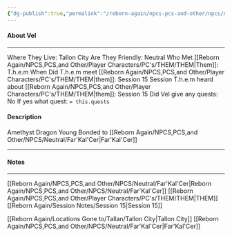 ```yaml
---
{"dg-publish":true,"permalink":"/reborn-again/npcs-pcs-and-other/npcs/neutral/vel/"}
---
```



#### About Vel
---
Where They Live: Tallon City 
Are They Friendly: Neutral
Who Met [[Reborn Again/NPCS,PCS,and Other/Player Characters/PC's/THEM/THEM\|Them]]: T.h.e.m
When Did T.h.e.m meet [[Reborn Again/NPCS,PCS,and Other/Player Characters/PC's/THEM/THEM\|them]]: Session 15
Session T.h.e.m heard about [[Reborn Again/NPCS,PCS,and Other/Player Characters/PC's/THEM/THEM\|them]]: Session 15
Did Vel give any quests: No
	If yes what quest: `= this.quests`


#### Description
Amethyst Dragon
Young
Bonded to [[Reborn Again/NPCS,PCS,and Other/NPCS/Neutral/Far'Kal'Cer\|Far'Kal'Cer]]


---

#### Notes
---

[[Reborn Again/NPCS,PCS,and Other/NPCS/Neutral/Far'Kal'Cer\|Reborn Again/NPCS,PCS,and Other/NPCS/Neutral/Far'Kal'Cer]]
[[Reborn Again/NPCS,PCS,and Other/Player Characters/PC's/THEM/THEM\|THEM]]
[[Reborn Again/Session Notes/Session 15\|Session 15]]

[[Reborn Again/Locations Gone to/Tallan/Tallon City\|Tallon City]]
[[Reborn Again/NPCS,PCS,and Other/NPCS/Neutral/Far'Kal'Cer\|Far'Kal'Cer]]